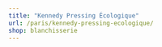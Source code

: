 ```yaml
---
title: "Kennedy Pressing Écologique"
url: /paris/kennedy-pressing-ecologique/
shop: blanchisserie
---
```

